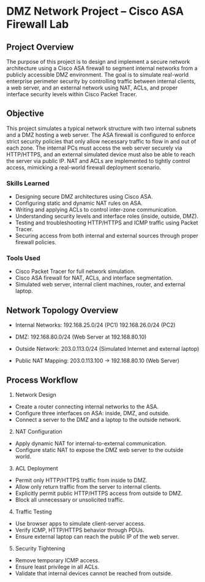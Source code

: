 # DMZ Network Project – Cisco ASA Firewall Lab

## Project Overview

The purpose of this project is to design and implement a secure network architecture using a Cisco ASA firewall to segment internal networks from a publicly accessible DMZ environment. The goal is to simulate real-world enterprise perimeter security by controlling traffic between internal clients, a web server, and an external network using NAT, ACLs, and proper interface security levels within Cisco Packet Tracer.

## Objective 

This project simulates a typical network structure with two internal subnets and a DMZ hosting a web server. The ASA firewall is configured to enforce strict security policies that only allow necessary traffic to flow in and out of each zone. The internal PCs must access the web server securely via HTTP/HTTPS, and an external simulated device must also be able to reach the server via public IP. NAT and ACLs are implemented to tightly control access, mimicking a real-world firewall deployment scenario.

### Skills Learned

- Designing secure DMZ architectures using Cisco ASA.
- Configuring static and dynamic NAT rules on ASA.
- Writing and applying ACLs to control inter-zone communication.
- Understanding security levels and interface roles (inside, outside, DMZ).
- Testing and troubleshooting HTTP/HTTPS and ICMP traffic using Packet Tracer.
- Securing access from both internal and external sources through proper firewall policies.

### Tools Used

- Cisco Packet Tracer for full network simulation.
- Cisco ASA firewall for NAT, ACLs, and interface segmentation.
- Simulated web server, internal client machines, router, and external laptop.

## Network Topology Overview

- Internal Networks:
  192.168.25.0/24 (PC1)
  192.168.26.0/24 (PC2)

- DMZ:
  192.168.80.0/24 (Web Server at 192.168.80.10)

- Outside Network:
  203.0.113.0/24 (Simulated Internet and external laptop)

- Public NAT Mapping:
  203.0.113.100 → 192.168.80.10 (Web Server)

## Process Workflow

1. Network Design

- Create a router connecting internal networks to the ASA.
- Configure three interfaces on ASA: inside, DMZ, and outside.
- Connect a server to the DMZ and a laptop to the outside network.

2. NAT Configuration

- Apply dynamic NAT for internal-to-external communication.
- Configure static NAT to expose the DMZ web server to the outside world.

3. ACL Deployment

- Permit only HTTP/HTTPS traffic from inside to DMZ.
- Allow only return traffic from the server to internal clients.
- Explicitly permit public HTTP/HTTPS access from outside to DMZ.
- Block all unnecessary or unsolicited traffic.

4. Traffic Testing

- Use browser apps to simulate client-server access.
- Verify ICMP, HTTP/HTTPS behavior through PDUs.
- Ensure external laptop can reach the public IP of the web server.

5. Security Tightening

- Remove temporary ICMP access.
- Ensure least privilege in all ACLs.
- Validate that internal devices cannot be reached from outside.


